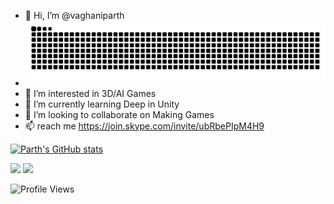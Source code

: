 - 👋 Hi, I’m @vaghaniparth
- ![](https://github.com/vaghaniparth/contribution-graph/blob/main/github-snake.svg)
- 👀 I’m interested in 3D/AI Games
- 🌱 I’m currently learning Deep in Unity
- 💞️ I’m looking to collaborate on Making Games
- 📫  reach me https://join.skype.com/invite/ubRbePIpM4H9

<!---
vaghaniparth/vaghaniparth is a ✨ special ✨ repository because its `README.md` (this file) appears on your GitHub profile.
You can click the Preview link to take a look at your changes.
--->
[![Parth's GitHub stats](https://github-readme-stats.vercel.app/api?username=vaghaniparth&show_icons=true&include_all_commits=true&count_private=true&theme=jolly&layout=compact)](https://github.com/vaghaniparth/)

<!-- <img src="https://github-readme-stats.vercel.app/api?username=vaghaniparth&show_icons=true&include_all_commits=true&count_private=true&theme=jolly&layout=compact" alt="GitHub Stats for Parth" width="700"> -->

<img src="https://github-readme-streak-stats.herokuapp.com?user=vaghaniparth&theme=jolly" width="700">
<!-- [![Parth's wakatime stats](https://github-readme-stats-git-dev.bestdingsheng.vercel.app/api/wakatime?username=vaghaniparth&theme=deson&title_color=bd93f9&icon_color=a4ffff&text_color=c264af&bg_color=282a36)](https://github.com/vaghaniparth/) -->
<img src="https://github-readme-stats.vercel.app/api/top-langs/?username=vaghaniparth&title_color=ffffff&text_color=c9cacc&icon_color=2bbc8a&bg_color=1d1f21" />

<!-- [![willianrod's wakatime stats](https://github-readme-stats-git-dev.vaghaniparth.vercel.app/api/wakatime?username=vaghaniparth&theme=deson&title_color=bd93f9&icon_color=a4ffff&text_color=c264af&bg_color=282a36)](https://github.com/vaghaniparth/) -->
<!-- ![Top langs](https://github-readme-stats.vercel.app/api/top-langs/?username=vaghaniparth) -->
![Profile Views](https://komarev.com/ghpvc/?username=vaghaniparth&color=74b9ff)
 
